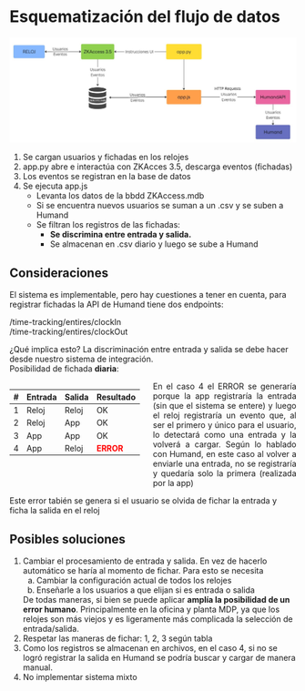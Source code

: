 # Esquematización del flujo de datos

![Esquema](_media/schema.jpg)

1. Se cargan usuarios y fichadas en los relojes
2. app.py abre e interactúa con ZKAcces 3.5, descarga eventos (fichadas)
3. Los eventos se registran en la base de datos
4. Se ejecuta app.js
   - Levanta los datos de la bbdd ZKAccess.mdb
   - Si se encuentra nuevos usuarios se suman a un .csv y se suben a Humand
   - Se filtran los registros de las fichadas:
     - **Se discrimina entre entrada y salida.**
     - Se almacenan en .csv diario y luego se sube a Humand

## Consideraciones

<p>El sistema es implementable, pero hay cuestiones a tener en cuenta, para registrar fichadas la API de Humand tiene dos endpoints: </p>
/time-tracking/entires/clockIn<br />
/time-tracking/entires/clockOut<br />

<p>¿Qué implica esto? La discriminación entre entrada y salida se debe hacer desde nuestro sistema de integración.<br /> Posibilidad de fichada <strong>diaria</strong>:</p>
<div style="display: flex; flex-direction:row; align-items:start; justify-content:center;">
<table >
    <thead>
        <tr>
            <th>#</th>
            <th>Entrada</th>
            <th>Salida</th>
            <th>Resultado</th>
        </tr>
    </thead>
    <tbody>
        <tr>
            <td>1</td>
            <td>Reloj</td>
            <td>Reloj</td>
            <td>OK</td>
        </tr>
        <tr>
            <td>2</td>
            <td>Reloj</td>
            <td>App</td>
            <td>OK</td>
        </tr>
        <tr>
            <td>3</td>
            <td>App</td>
            <td>App</td>
            <td>OK</td>
        </tr>
        <tr>
            <td>4</td>
            <td>App</td>
            <td>Reloj</td>
            <td><strong style="color: red;">ERROR</strong></td>
        </tr>
    </tbody>
</table>
<p style="width:100%; margin:0; text-align:justify;">En el caso 4 el ERROR se generaría porque la app registraría la entrada (sin que el sistema se entere) y luego el reloj registraría un evento que, al ser el primero y único para el usuario, lo detectará como una entrada y la volverá a cargar. Según lo hablado con Humand, en este caso al volver a enviarle una entrada, no se registraría y quedaría solo la primera (realizada por la app)</p>
</div>
<p>Este error tabién se genera si el usuario se olvida de fichar la entrada y ficha la salida en el reloj </p>

## Posibles soluciones
<ol>
    <li>
        Cambiar el procesamiento de entrada y salida. En vez de hacerlo automático se haría al momento de fichar. Para esto se necesita 
        <ol type="a">
            <li>Cambiar la configuración actual de todos los relojes</li>
            <li>Enseñarle a los usuarios a que elijan si es entrada o salida</li>
        </ol>
        De todas maneras, si bien se puede aplicar <strong>amplía la posibilidad de un error humano</strong>. Principalmente en la oficina y planta MDP, ya que los relojes son más viejos y es ligeramente más complicada la selección de entrada/salida.
    </li>
    <li>
        Respetar las maneras de fichar: 1, 2, 3 según tabla
    </li>
    <li>
        Como los registros se almacenan en archivos, en el caso 4, si no se logró registrar la salida en Humand se podría buscar y cargar de manera manual.
    </li>
    <li>
        No implementar sistema mixto 
    </li>
</ol>


